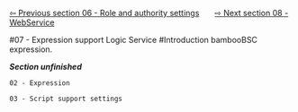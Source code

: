 
<a href="https://github.com/billchen198318/bamboobsc/blob/master/core-doc/dev-docs/06-RoleAndAuthoritySettings.md">⇦ Previous section 06 - Role and authority settings</a>
&nbsp;&nbsp;&nbsp;&nbsp;&nbsp;
<a href="https://github.com/billchen198318/bamboobsc/blob/master/core-doc/dev-docs/08-WebService.md">⇨ Next section 08 - WebService</a>

#07 - Expression support Logic Service
#Introduction
bambooBSC expression.<br>

***Section unfinished***

`02 - Expression`
<br/>

`03 - Script support settings`
<br/>
